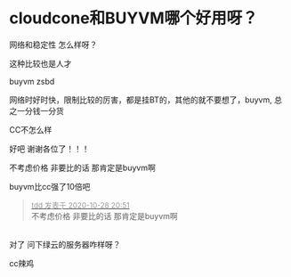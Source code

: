 # cloudcone和BUYVM哪个好用呀？


网络和稳定性 怎么样呀？

这种比较也是人才

buyvm zsbd<img id="aimg_rvjiC" onclick="zoom(this, this.src, 0, 0, 0)" class="zoom" src="https://cdn.jsdelivr.net/gh/hishis/forum-master/public/images/patch.gif" onmouseover="img_onmouseoverfunc(this)" onload="thumbImg(this)" border="0" alt="" />

网络时好时快，限制比较的厉害，都是挂BT的，其他的就不要想了，buyvm, 总之一分钱一分货

CC不怎么样

好吧 谢谢各位了！！！

不考虑价格 非要比的话 那肯定是buyvm啊

buyvm比cc强了10倍吧

<div class="quote"><blockquote><font size="2"><a href="https://www.hostloc.com/forum.php?mod=redirect&amp;goto=findpost&amp;pid=9366157&amp;ptid=759561" target="_blank"><font color="#999999">tdd 发表于 2020-10-28 20:51</font></a></font><br />
不考虑价格 非要比的话 那肯定是buyvm啊</blockquote></div><br />
对了 问下绿云的服务器咋样呀？

cc辣鸡
